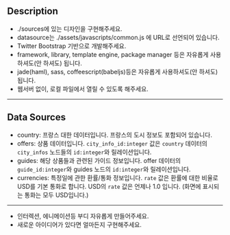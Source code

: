 ## Description
- ./sources에 있는 디자인을 구현해주세요.
- datasource는 ./assets/javascripts/common.js 에 URL로 선언되어 있습니다.
- Twitter Bootstrap 기반으로 개발해주세요.
- framework, library, template engine, package manager 등은 자유롭게 사용하셔도(안 하셔도) 됩니다.
- jade(haml), sass, coffeescript(babeljs)등은 자유롭게 사용하셔도(안 하셔도) 됩니다.
- 웹서버 없이, 로컬 파일에서 열릴 수 있도록 해주세요.

-------
## Data Sources
- country: 프랑스 대한 데이터입니다. 프랑스의 도시 정보도 포함되어 있습니다.  
- offers: 상품 데이터입니다. `city_info_id:integer` 값은 `country` 데이터의 `city_infos` 노드들의 `id:integer`와 릴레이션입니다.  
- guides: 해당 상품들과 관련된 가이드 정보입니다. offer 데이터의 `guide_id:integer`와 guides 노드의 `id:integer`와 릴레이션입니다.  
- currencies: 특정일에 관한 환률/통화 정보입니다. `rate` 값은 환률에 대한 비율로 USD를 기본 통화로 합니다. USD의 `rate` 값은 언제나 1.0 입니다. (화면에 표시되는 통화는 모두 USD입니다.)

---------


- 인터렉션, 에니메이션등 부디 자유롭게 만들어주세요.
- 새로운 아이디어가 있다면 얼마든지 구현해주세요.

